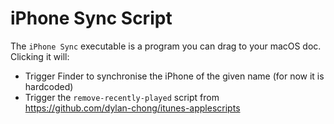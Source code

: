 # iPhone Sync Script

The `iPhone Sync` executable is a program you can drag to your macOS doc.
Clicking it will:

- Trigger Finder to synchronise the iPhone of the given name (for now it is hardcoded)
- Trigger the `remove-recently-played` script from https://github.com/dylan-chong/itunes-applescripts
